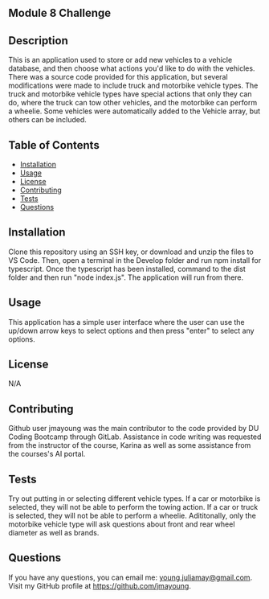 ## Module 8 Challenge

## Description
This is an application used to store or add new vehicles to a vehicle database, and then choose what actions you'd like to do with the vehicles. There was a source code provided for this application, but several modifications were made to include truck and motorbike vehicle types. The truck and motorbike vehicle types have special actions that only they can do, where the truck can tow other vehicles, and the motorbike can perform a wheelie. Some vehicles were automatically added to the Vehicle array, but others can be included.

## Table of Contents  
  - [Installation](#installation)
  - [Usage](#usage)
  - [License](#license)
  - [Contributing](#contributing)
  - [Tests](#tests)
  - [Questions](#questions)
    

 ## Installation
 Clone this repository using an SSH key, or download and unzip the files to VS Code. Then, open a terminal in the Develop folder and run npm install for typescript. Once the typescript has been installed, command to the dist folder and then run "node index.js". The application will run from there.


  ## Usage
  This application has a simple user interface where the user can use the up/down arrow keys to select options and then press "enter" to select any options. 


  ## License
  N/A
    

  ## Contributing
  Github user jmayoung was the main contributor to the code provided by DU Coding Bootcamp through GitLab. Assistance in code writing was requested from the instructor of the course, Karina as well as some assistance from the courses's AI portal.


  ## Tests
  Try out putting in or selecting different vehicle types. If a car or motorbike is selected, they will not be able to perform the towing action. If a car or truck is selected, they will not be able to perform a wheelie. Adititonally, only the motorbike vehicle type will ask questions about front and rear wheel diameter as well as brands.
  

  ## Questions
  If you have any questions, you can email me: young.juliamay@gmail.com. Visit my GitHub profile at https://github.com/jmayoung.
